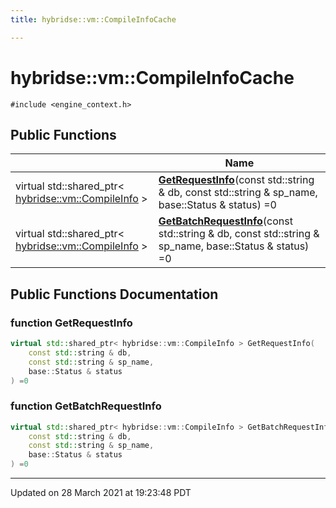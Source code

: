 ```yaml
---
title: hybridse::vm::CompileInfoCache

---
```


# hybridse::vm::CompileInfoCache




`#include <engine_context.h>`

## Public Functions

|                | Name           |
| -------------- | -------------- |
| virtual std::shared_ptr< [hybridse::vm::CompileInfo](/Classes/classhybridse_1_1vm_1_1_compile_info.md) > | **[GetRequestInfo](/Classes/classhybridse_1_1vm_1_1_compile_info_cache.md#function-getrequestinfo)**(const std::string & db, const std::string & sp_name, base::Status & status) =0 |
| virtual std::shared_ptr< [hybridse::vm::CompileInfo](/Classes/classhybridse_1_1vm_1_1_compile_info.md) > | **[GetBatchRequestInfo](/Classes/classhybridse_1_1vm_1_1_compile_info_cache.md#function-getbatchrequestinfo)**(const std::string & db, const std::string & sp_name, base::Status & status) =0 |

## Public Functions Documentation

### function GetRequestInfo

```cpp
virtual std::shared_ptr< hybridse::vm::CompileInfo > GetRequestInfo(
    const std::string & db,
    const std::string & sp_name,
    base::Status & status
) =0
```


### function GetBatchRequestInfo

```cpp
virtual std::shared_ptr< hybridse::vm::CompileInfo > GetBatchRequestInfo(
    const std::string & db,
    const std::string & sp_name,
    base::Status & status
) =0
```


-------------------------------

Updated on 28 March 2021 at 19:23:48 PDT